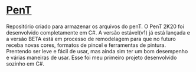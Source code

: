 # [PenT](https://brunorcorrea.github.io/penting/)
Repositório criado para armazenar os arquivos do penT.
O PenT 2K20 foi desenvolvido completamente em C#.
A versão estável(v1) já está lançada e a versão BETA está em processo de remodelagem para que no futuro receba novas cores, formatos de pincel e ferramentas de pintura. Prentendo ser leve e fácil de usar, mas ainda sim ter um bom desempenho e várias maneiras de usar.
Esse foi meu primeiro projeto desenvolvido sozinho em C#.
